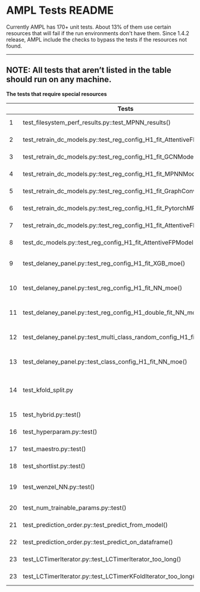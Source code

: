 # AMPL Tests README

Currently AMPL has 170+ unit tests. About 13% of them use certain resources that will fail if the run environments don't have them. Since 1.4.2 release, AMPL include the checks to bypass the tests if the resources not found. 

---
**NOTE:**
All tests that aren’t listed in the table should run on any machine.
---

**The tests that require special resources**

|| Tests | Notes |
|--| ------ | ----------- |
|1|test_filesystem_perf_results.py::test_MPNN_results() | GPU Required |
|2|test_retrain_dc_models.py::test_reg_config_H1_fit_AttentiveFPModel()|GPU Required|
|3|test_retrain_dc_models.py::test_reg_config_H1_fit_GCNModel()|GPU Required| 
|4|test_retrain_dc_models.py::test_reg_config_H1_fit_MPNNModel()|GPU Required|
|5|test_retrain_dc_models.py::test_reg_config_H1_fit_GraphConvModel()|GPU Required|
|6|test_retrain_dc_models.py::test_reg_config_H1_fit_PytorchMPNNModel()|GPU Required|
|7|test_retrain_dc_models.py::test_reg_config_H1_fit_AttentiveFPModel()|GPU Required|
|8|test_dc_models.py::test_reg_config_H1_fit_AttentiveFPModel()|GPU Required|        
|9|test_delaney_panel.py::test_reg_config_H1_fit_XGB_moe()|GPU, MOE Required|          
|10|test_delaney_panel.py::test_reg_config_H1_fit_NN_moe()|GPU, MOE Required|   
|11|test_delaney_panel.py::test_reg_config_H1_double_fit_NN_moe()|GPU, MOE Required|   
|12|test_delaney_panel.py::test_multi_class_random_config_H1_fit_NN_moe()|GPU, MOE Required|   
|13|test_delaney_panel.py::test_class_config_H1_fit_NN_moe()|GPU, MOE Required|   
|14|test_kfold_split.py|Exceeded free system memory|
|15|test_hybrid.py::test()|MOE required| 
|16|test_hyperparam.py::test()|Slurm used|         
|17|test_maestro.py::test()|Slurm used|   
|18|test_shortlist.py::test()|Slurm used|          
|19|test_wenzel_NN.py::test()|Could not download dataset|
|20|test_num_trainable_params.py::test()|GPU required|
|21|test_prediction_order.py::test_predict_from_model()|GPU Required|
|22|test_prediction_order.py::test_predict_on_dataframe()|GPU required|
|23|test_LCTimerIterator.py::test_LCTimerIterator_too_long()|Slurm used|
|23|test_LCTimerIterator.py::test_LCTimerKFoldIterator_too_long()|Slurm used|
